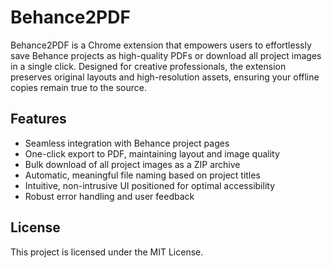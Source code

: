 # Behance2PDF

Behance2PDF is a Chrome extension that empowers users to effortlessly save Behance projects as high-quality PDFs or download all project images in a single click. Designed for creative professionals, the extension preserves original layouts and high-resolution assets, ensuring your offline copies remain true to the source.

## Features

- Seamless integration with Behance project pages
- One-click export to PDF, maintaining layout and image quality
- Bulk download of all project images as a ZIP archive
- Automatic, meaningful file naming based on project titles
- Intuitive, non-intrusive UI positioned for optimal accessibility
- Robust error handling and user feedback

## License

This project is licensed under the MIT License.
